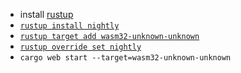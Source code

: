 * install [rustup](https://rustup.rs/)
* [`rustup install nightly`](https://github.com/rust-lang-nursery/rustup.rs#working-with-nightly-rust)
* [`rustup target add wasm32-unknown-unknown`](https://github.com/rust-lang-nursery/rustup.rs#cross-compilation)
* [`rustup override set nightly`](https://github.com/rust-lang-nursery/rustup.rs#directory-overrides)
* `cargo web start --target=wasm32-unknown-unknown`